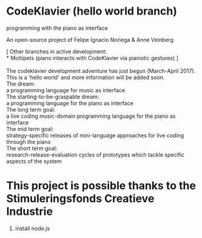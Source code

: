# CodeKlavier (hello world branch)

programming with the piano as interface

An open-source project of Felipe Ignacio Noriega & Anne Veinberg

<div class='dream'>
<div>[ Other branches in active development:</div>
<div> * Mottipets (piano interacts with CodeKlavier via pianistic gestures) ]</div>
</div>
<br>
The codeklavier development adventure has just begun (March-April 2017). This is a 'hello world' and more information will be added soon.
<div class='dream'>
<div>The dream: </div><div>a programming language for music as interface</div></div>
<div class='dream'>
<div>The starting-to-be-graspable dream:</div><div>a programming language for the piano as interface</div></div>
<div class='dream'>
<div>The long term goal:</div><div>a live coding music-domain programming language for the piano as interface</div></div>
<div class='dream'>
<div>The mid term goal:</div><div>strategy-specific releases of mini-language approaches for live coding through the piano</div></div>
<div class='dream'>
<div>The short term goal:</div><div>research-release-evaluation cycles of prototypes which tackle specific aspects of the system</div></div>

# This project is possible thanks to the Stimuleringsfonds Creatieve Industrie

1) install node.js
